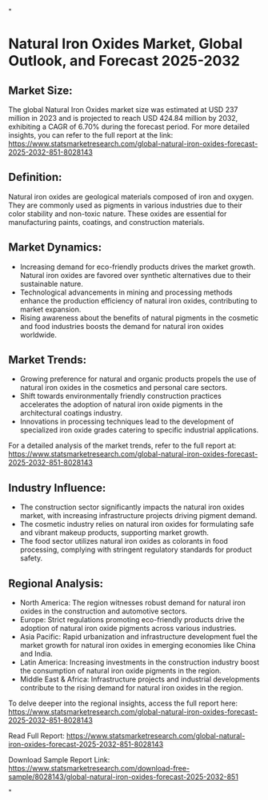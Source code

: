 <p>&quot;</p>

<h1>Natural Iron Oxides Market, Global Outlook, and Forecast 2025-2032</h1>

<h2>Market Size:</h2>

<p>The global Natural Iron Oxides market size was estimated at USD 237 million in 2023 and is projected to reach USD 424.84 million by 2032, exhibiting a CAGR of 6.70% during the forecast period. For more detailed insights, you can refer to the full report at the link: <a href="https://www.statsmarketresearch.com/global-natural-iron-oxides-forecast-2025-2032-851-8028143">https://www.statsmarketresearch.com/global-natural-iron-oxides-forecast-2025-2032-851-8028143</a></p>

<h2>Definition:</h2>

<p>Natural iron oxides are geological materials composed of iron and oxygen. They are commonly used as pigments in various industries due to their color stability and non-toxic nature. These oxides are essential for manufacturing paints, coatings, and construction materials.</p>

<h2>Market Dynamics:</h2>

<ul>
	<li>Increasing demand for eco-friendly products drives the market growth. Natural iron oxides are favored over synthetic alternatives due to their sustainable nature.</li>
	<li>Technological advancements in mining and processing methods enhance the production efficiency of natural iron oxides, contributing to market expansion.</li>
	<li>Rising awareness about the benefits of natural pigments in the cosmetic and food industries boosts the demand for natural iron oxides worldwide.</li>
</ul>

<h2>Market Trends:</h2>

<ul>
	<li>Growing preference for natural and organic products propels the use of natural iron oxides in the cosmetics and personal care sectors.</li>
	<li>Shift towards environmentally friendly construction practices accelerates the adoption of natural iron oxide pigments in the architectural coatings industry.</li>
	<li>Innovations in processing techniques lead to the development of specialized iron oxide grades catering to specific industrial applications.</li>
</ul>

<p>For a detailed analysis of the market trends, refer to the full report at: <a href="https://www.statsmarketresearch.com/global-natural-iron-oxides-forecast-2025-2032-851-8028143">https://www.statsmarketresearch.com/global-natural-iron-oxides-forecast-2025-2032-851-8028143</a></p>

<h2>Industry Influence:</h2>

<ul>
	<li>The construction sector significantly impacts the natural iron oxides market, with increasing infrastructure projects driving pigment demand.</li>
	<li>The cosmetic industry relies on natural iron oxides for formulating safe and vibrant makeup products, supporting market growth.</li>
	<li>The food sector utilizes natural iron oxides as colorants in food processing, complying with stringent regulatory standards for product safety.</li>
</ul>

<h2>Regional Analysis:</h2>

<ul>
	<li>North America: The region witnesses robust demand for natural iron oxides in the construction and automotive sectors.</li>
	<li>Europe: Strict regulations promoting eco-friendly products drive the adoption of natural iron oxide pigments across various industries.</li>
	<li>Asia Pacific: Rapid urbanization and infrastructure development fuel the market growth for natural iron oxides in emerging economies like China and India.</li>
	<li>Latin America: Increasing investments in the construction industry boost the consumption of natural iron oxide pigments in the region.</li>
	<li>Middle East &amp; Africa: Infrastructure projects and industrial developments contribute to the rising demand for natural iron oxides in the region.</li>
</ul>

<p>To delve deeper into the regional insights, access the full report here: <a href="https://www.statsmarketresearch.com/global-natural-iron-oxides-forecast-2025-2032-851-8028143">https://www.statsmarketresearch.com/global-natural-iron-oxides-forecast-2025-2032-851-8028143</a></p>

<p>Read Full Report: <a href="https://www.statsmarketresearch.com/global-natural-iron-oxides-forecast-2025-2032-851-8028143">https://www.statsmarketresearch.com/global-natural-iron-oxides-forecast-2025-2032-851-8028143</a></p>

<p>Download Sample Report Link: <a href="https://www.statsmarketresearch.com/download-free-sample/8028143/global-natural-iron-oxides-forecast-2025-2032-851">https://www.statsmarketresearch.com/download-free-sample/8028143/global-natural-iron-oxides-forecast-2025-2032-851</a></p>

<p>&quot;</p>
